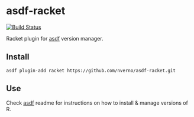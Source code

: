# asdf-racket

[![Build Status](https://travis-ci.org/nverno/asdf-racket.svg?branch=master)](https://travis-ci.org/nverno/asdf-racket)

Racket plugin for [asdf](https://github.com/asdf-vm/asdf) version manager.

## Install

```
asdf plugin-add racket https://github.com/nverno/asdf-racket.git
```

## Use

Check [asdf](https://github.com/asdf-vm/asdf) readme for instructions on how to
install & manage versions of R.
